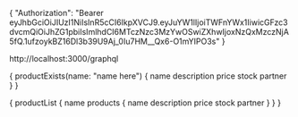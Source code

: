{
"Authorization": "Bearer eyJhbGciOiJIUzI1NiIsInR5cCI6IkpXVCJ9.eyJuYW1lIjoiTWFnYWx1IiwicGFzc3dvcmQiOiJhZG1pbiIsImlhdCI6MTczNzc3MzYwOSwiZXhwIjoxNzQxMzczNjA5fQ.1ufzoykBZ16Dl3b39U9Aj_0Iu7HM\_\_Qx6-O1mYIPO3s"
}

http://localhost:3000/graphql

{
productExists(name: "name here") {
name
description
price
stock
partner
}
}

{
productList {
name
products {
name
description
price
stock
partner
}
}
}
